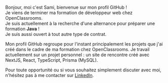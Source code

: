 Bonjour, moi c'est Sami, bienvenue sur mon profil GitHub ! </br>
Je viens de terminer ma formation de développeur web chez OpenClassrooms. </br>
Je suis actuellement à la recherche d'une alternance pour préparer une formation <strong>Java</strong> !</br>
Je suis aussi ouvert à tout autre type de contrat.

Mon profil GitHub regroupe pour l'instant principalement les projets que j'ai créé dans le cadre de ma formation chez OpenClassrooms.
Je travail actuellement sur un projet personnel : un site de rencontre créé avec NextJS, React, TypeScript, Prisma (MySQL).

Pour toute opportunité ou si vous souhaitez simplement discuter avec moi, n'hésitez pas à me contacter sur <a href="https://www.linkedin.com/in/sami-bououdine/">LinkedIn<a/>.

<!---
SamiNassim/SamiNassim is a ✨ special ✨ repository because its `README.md` (this file) appears on your GitHub profile.
You can click the Preview link to take a look at your changes.
--->
